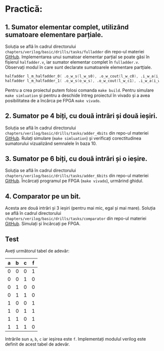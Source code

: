 # Practică:

## 1. **Sumator elementar complet**, utilizând sumatoare elementare parțiale.
  Soluția se află în cadrul directorului `chapters/verilog/basic/drills/tasks/fulladder` din repo-ul materiei [GitHub](https://github.com/cs-pub-ro/computer-architecture). Implementarea unui sumatoar elementar parțial se poate găsi în fișierul `halfadder.v`, iar sumator elementar complet în `fulladder.v`. Observați modul în care sunt declarate sumatoarele elementare partțiale.
  ```verilog
  halfadder l_m_halfadder_0( .o_w_s(l_w_s0), .o_w_cout(l_w_c0), .i_w_a(i_w_a), .i_w_b(i_w_b) );
  halfadder l_m_halfadder_1( .o_w_s(o_w_s), .o_w_cout(l_w_c1), .i_w_a(i_w_cin), .i_w_b(l_w_s0) );
  ```
  Pentru a crea proiectul putem folosi comanda ```make build```. Pentru simulare ```make simluation``` și pentru a deschide întreg proiectul în vivado și a avea posibilitatea de a încărca pe FPGA ```make vivado```.

## 2. **Sumator pe 4 biți**, cu două intrări și două ieșiri.
  Soluția se află în cadrul directorului `chapters/verilog/basic/drills/tasks/adder_4bits` din repo-ul materiei [GitHub](https://github.com/cs-pub-ro/computer-architecture). Rulați simulare (```make simluation```) și verificați corectitudinea sumatorului vizualizând semnalele în baza 10. 

## 3. **Sumator pe 6 biți**, cu două intrări și o ieșire.
  Soluția se află în cadrul directorului `chapters/verilog/basic/drills/tasks/adder_6bits` din repo-ul materiei [GitHub](https://github.com/cs-pub-ro/computer-architecture). Încărcați programul pe FPGA (```make vivado```), urmărind ghidul.

## 4. **Comparator** pe un bit.
  Acesta are două intrări și 3 ieșiri (pentru mai mic, egal și mai mare). Soluția se află în cadrul directorului `chapters/verilog/basic/drills/tasks/comparator` din repo-ul materiei [GitHub](https://github.com/cs-pub-ro/computer-architecture). Simulați și încărcați pe FPGA.

## Test
  Aveți următorul tabel de adevăr:

  | a | b | c | f |
  | - | - | - | - |
  | 0 | 0 | 0 | 1 |
  | 0 | 0 | 1 | 0 |
  | 0 | 1 | 0 | 0 |
  | 0 | 1 | 1 | 0 |
  | 1 | 0 | 0 | 1 |
  | 1 | 0 | 1 | 1 |
  | 1 | 1 | 0 | 1 |
  | 1 | 1 | 1 | 0 |

  Intrările sun `a`, `b`, `c` iar ieșirea este `f`. Implementați modulul verilog este definit de acest tabel de adevăr.